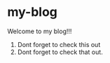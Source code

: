 # my-blog

Welcome to my blog!!!

1. Dont forget to check this out
2. Dont forget to check that out.
